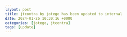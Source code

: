 ```yaml
---
layout: post
title: jtcontra by jotego has been updated to internal
date: 2024-01-26 10:30:16 +0000
categories: [jotego, jtcontra]
tags: [update]
---
```


